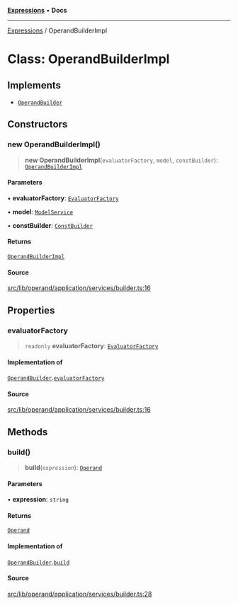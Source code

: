 [**Expressions**](../README.md) • **Docs**

***

[Expressions](../README.md) / OperandBuilderImpl

# Class: OperandBuilderImpl

## Implements

- [`OperandBuilder`](../interfaces/OperandBuilder.md)

## Constructors

### new OperandBuilderImpl()

> **new OperandBuilderImpl**(`evaluatorFactory`, `model`, `constBuilder`): [`OperandBuilderImpl`](OperandBuilderImpl.md)

#### Parameters

• **evaluatorFactory**: [`EvaluatorFactory`](../interfaces/EvaluatorFactory.md)

• **model**: [`ModelService`](../interfaces/ModelService.md)

• **constBuilder**: [`ConstBuilder`](../interfaces/ConstBuilder.md)

#### Returns

[`OperandBuilderImpl`](OperandBuilderImpl.md)

#### Source

[src/lib/operand/application/services/builder.ts:16](https://github.com/data7expressions/3xpr/blob/7acee0c2886cdd6f6b6d4a83a1fd843738c9d027/src/lib/operand/application/services/builder.ts#L16)

## Properties

### evaluatorFactory

> `readonly` **evaluatorFactory**: [`EvaluatorFactory`](../interfaces/EvaluatorFactory.md)

#### Implementation of

[`OperandBuilder`](../interfaces/OperandBuilder.md).[`evaluatorFactory`](../interfaces/OperandBuilder.md#evaluatorfactory)

#### Source

[src/lib/operand/application/services/builder.ts:16](https://github.com/data7expressions/3xpr/blob/7acee0c2886cdd6f6b6d4a83a1fd843738c9d027/src/lib/operand/application/services/builder.ts#L16)

## Methods

### build()

> **build**(`expression`): [`Operand`](Operand.md)

#### Parameters

• **expression**: `string`

#### Returns

[`Operand`](Operand.md)

#### Implementation of

[`OperandBuilder`](../interfaces/OperandBuilder.md).[`build`](../interfaces/OperandBuilder.md#build)

#### Source

[src/lib/operand/application/services/builder.ts:28](https://github.com/data7expressions/3xpr/blob/7acee0c2886cdd6f6b6d4a83a1fd843738c9d027/src/lib/operand/application/services/builder.ts#L28)
